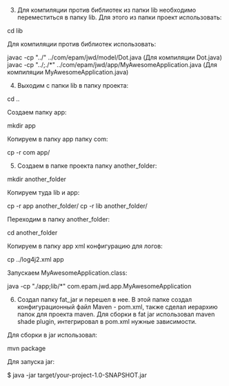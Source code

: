 
3. Для компиляции против библиотек из папки lib необходимо переместиться в папку lib.
Для этого из папки проект использовать:

cd lib

Для компиляции против библиотек использовать:

javac -cp "../" ../com/epam/jwd/model/Dot.java (Для компиляции Dot.java)
javac -cp "../;./*" ../com/epam/jwd/app/MyAwesomeApplication.java (Для компиляции MyAwesomeApplication.java)


4. Выходим с папки lib в папку проекта:

cd ..

Создаем папку app:

mkdir app

Копируем в папку app папку com:

cp -r com app/


5. Создаем в папке проекта папку another_folder:

mkdir another_folder

Копируем туда lib и app:

cp -r app another_folder/
cp -r lib another_folder/



Переходим в папку another_folder:

cd another_folder

Копируем в папку app xml конфигурацию для логов:

cp ../log4j2.xml app

Запускаем MyAwesomeApplication.class:

java -cp "./app;lib/*" com.epam.jwd.app.MyAwesomeApplication


6. Создал папку fat_jar и перешел в нее. В этой папке создал конфигурационный файл Maven - pom.xml, также сделал иерархию папок для проекта maven.
Для сборки в fat jar использовал maven shade plugin, интегрировал в pom.xml нужные зависимости.

Для сборки в jar использовал:

mvn package

Для запуска jar:

$ java -jar target/your-project-1.0-SNAPSHOT.jar















